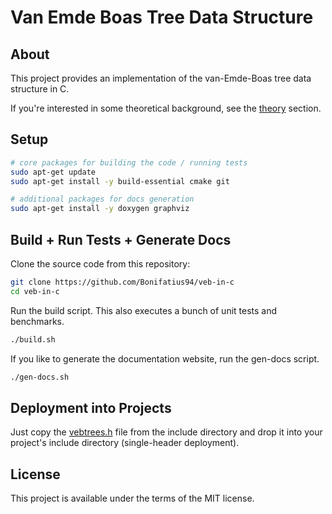 
# Van Emde Boas Tree Data Structure

## About
This project provides an implementation of the van-Emde-Boas tree data structure in C.

If you're interested in some theoretical background, see the [theory](./THEORY.md) section.

## Setup

```sh
# core packages for building the code / running tests
sudo apt-get update
sudo apt-get install -y build-essential cmake git

# additional packages for docs generation
sudo apt-get install -y doxygen graphviz
```

## Build + Run Tests + Generate Docs

Clone the source code from this repository:

```sh
git clone https://github.com/Bonifatius94/veb-in-c
cd veb-in-c
```

Run the build script. This also executes a bunch of unit tests and benchmarks.

```sh
./build.sh
```

If you like to generate the documentation website, run the gen-docs script.

```sh
./gen-docs.sh
```

## Deployment into Projects
Just copy the [vebtrees.h](./include/vebtrees.h) file from the include directory
and drop it into your project's include directory (single-header deployment).

## License
This project is available under the terms of the MIT license.
